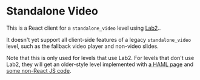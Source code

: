 # Standalone Video

This is a React client for a `standalone_video` level using [Lab2](../lab2/)..

It doesn't yet support all client-side features of a legacy `standalone_video` level, such as the fallback video player and non-video slides.

Note that this is only
used for levels that use Lab2.  For levels that don't use Lab2, they will get
an older-style level implemented with [a HAML page](https://github.com/code-dot-org/code-dot-org/blob/539f9418346547f9633d761dc99e854e665a8121/dashboard/app/views/levels/_standalone_video.html.haml) and [some non-React JS code](https://github.com/code-dot-org/code-dot-org/blob/539f9418346547f9633d761dc99e854e665a8121/apps/src/sites/studio/pages/levels/_standalone_video.js).
